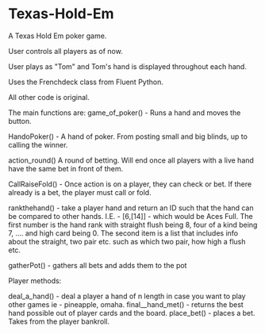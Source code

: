 # Texas-Hold-Em
A Texas Hold Em poker game.  


User controls all players as of now.

User plays as "Tom" and Tom's hand is displayed throughout each hand.

Uses the Frenchdeck class from Fluent Python.

All other code is original.  

The main functions are:
game_of_poker() - Runs a hand and moves the button.

HandoPoker() - A hand of poker.  From posting small and big blinds, up to calling the winner.

action_round() A round of betting.  Will end once all players with a live hand have the same bet in front of them.

CallRaiseFold() - Once action is on a player, they can check or bet.  If there already is a bet, the player must call or fold.

rankthehand() - take a player hand and return an ID such that the hand can be compared to other hands. I.E. - [6,[14]] - which would be Aces Full.  The first number is the hand rank with straight flush being 8, four of a kind being 7, .... and high card being 0.  The second item is a list that includes info about the straight, two pair etc. such as which two pair, how high a flush etc.

gatherPot() - gathers all bets and adds them to the pot

Player methods:

deal_a_hand() - deal a player a hand of n length in case you want to play other games ie - pineapple, omaha.
final__hand_met() - returns the best hand possible out of player cards and the board.
place_bet() - places a bet.  Takes from the player bankroll.
